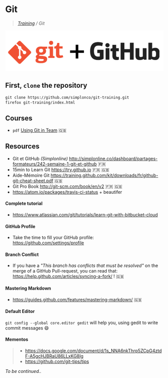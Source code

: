 # Git

>_[Training](https://github.com/simplonco/training) / Git_

![Git](git.png)

## First, `clone` the repository

```shell
git clone https://github.com/simplonco/git-training.git
firefox git-training/index.html
```

## Courses

* `pdf` [Using Git in Team](https://github.com/simplonco/git-training/blob/master/presentation_pdf/git_2_pdf.pdf) :gb:

## Resources

* Git et GitHub _(Simplonline)_ http://simplonline.co/dashboard/partages-formateurs/242-semaine-1-git-et-github :fr:
* 15min to Learn Git https://try.github.io :fr: :uk:
* Aide-Mémoire Git https://training.github.com/kit/downloads/fr/github-git-cheat-sheet.pdf :uk:
* Git Pro Book http://git-scm.com/book/en/v2 :fr: :uk:
* https://atom.io/packages/travis-ci-status + beautifer

#### Complete tutorial

* https://www.atlassian.com/git/tutorials/learn-git-with-bitbucket-cloud

#### GitHub Profile

* Take the time to fill your GitHub profile: https://github.com/settings/profile

#### Branch Conflict

* If you have a _"This branch has conflicts that must be resolved"_ on the merge of a GitHub Pull-request, you can read that: https://help.github.com/articles/syncing-a-fork/ ! :uk:

#### Mastering Markdown

* https://guides.github.com/features/mastering-markdown/ :uk:

#### Default Editor

`git config --global core.editor gedit` will help you, using gedit to write commit messages :smile:

#### Mementos

> * https://docs.google.com/document/d/1s_NNA6nkThrp5ZCpG4ztdF-A5gcHJBRaU86LLxKG8Ig
> * https://github.com/git-tips/tips


_To be continued.._
